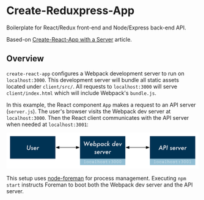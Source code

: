 # Create-Reduxpress-App

Boilerplate for React/Redux front-end and Node/Express back-end API.
 
Based-on [Create-React-App with a Server](https://www.fullstackreact.com/articles/using-create-react-app-with-a-server/) article.

## Overview

`create-react-app` configures a Webpack development server to run on `localhost:3000`. This development server will bundle all static assets located under `client/src/`. All requests to `localhost:3000` will serve `client/index.html` which will include Webpack's `bundle.js`.

In this example, the React component `App` makes a request to an API server (`server.js`). The user's browser visits the Webpack dev server at `localhost:3000`. Then the React client communicates with the API server when needed at `localhost:3001`:

![Flow diagram](./flow-diagram.png)

This setup uses [node-foreman](https://github.com/strongloop/node-foreman) for process management. Executing `npm start` instructs Foreman to boot both the Webpack dev server and the API server.
